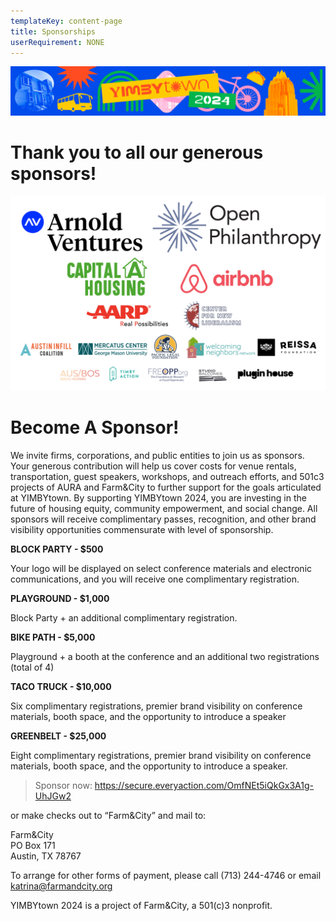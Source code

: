 ```yaml
---
templateKey: content-page
title: Sponsorships
userRequirement: NONE
---
```

![](yimbytownemailheader.png)

# Thank you to all our generous sponsors!

![](logos_sponsors.png)


# **Become A Sponsor!**

We invite firms, corporations, and public entities to join us as sponsors. Your generous contribution will help us cover costs for venue rentals, transportation, guest speakers, workshops, and outreach efforts, and 501c3 projects of AURA and Farm&City to further support for the goals articulated at YIMBYtown. By supporting YIMBYtown 2024, you are investing in the future of housing equity, community empowerment, and social change. All sponsors will receive complimentary passes, recognition, and other brand visibility opportunities commensurate with level of sponsorship.

**BLOCK PARTY - $500**

Your logo will be displayed on select conference materials and electronic communications, and you will receive one complimentary registration. 

**PLAYGROUND - $1,000**

Block Party + an additional complimentary registration. 

**BIKE PATH - $5,000**

Playground + a booth at the conference and an additional two registrations (total of 4) 

**TACO TRUCK - $10,000**

Six complimentary registrations, premier brand visibility on conference materials, booth space, and the opportunity to introduce a speaker 

**GREENBELT - $25,000**

Eight complimentary registrations, premier brand visibility on conference materials, booth space, and the opportunity to introduce a speaker. 

> Sponsor now: <https://secure.everyaction.com/OmfNEt5iQkGx3A1g-UhJGw2> 

or make checks out to “Farm&City” and mail to:

Farm&City\
PO Box 171\
Austin, TX 78767 

To arrange for other forms of payment, please call (713) 244-4746 or email [katrina@farmandcity.org](mailto:katrina@farmandcity.org)

YIMBYtown 2024 is a project of Farm&City, a 501(c)3 nonprofit.